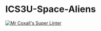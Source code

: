 # ICS3U-Space-Aliens
[![Mr Coxall's Super Linter](https://github.com/ICS3U-C-Programming-DylanMuta007/ICS3U-Space-Aliens/workflows/Mr%20Coxall's%20Super%20Linter/badge.svg)](https://github.com/ICS3U-C-Programming-DylanMuta007/ICS3U-Space-Aliens/actions/)
